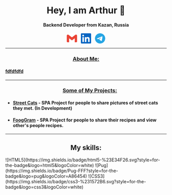 <h1 align="center">Hey, I am Arthur 👋</h1>
<h4 align="center">Backend Developer from Kazan, Russia</h4>
<p align="center"><a href="alty.official.prim@gmail.com" target="blank"><img align="center" src="https://raw.githubusercontent.com/AltyOfficial/AltyOfficial/338fa7241e2cb71832a2abcc305f95c016a1fa17/icons/gmail.svg" alt="gmail" height="32" width="32" /></a>&nbsp;&nbsp;&nbsp;<a href="" target="blank"><img align="center" src="https://raw.githubusercontent.com/AltyOfficial/AltyOfficial/338fa7241e2cb71832a2abcc305f95c016a1fa17/icons/linkedin.svg" alt="linkedin" height="32" width="32" /></a>&nbsp;&nbsp;&nbsp;<a href="https://t.me/AltyOfficial" target="blank"><img align="center" src="https://raw.githubusercontent.com/AltyOfficial/AltyOfficial/fbcbbf47699637665fb2b1c3776b6744a9f9b302/icons/tg.svg" alt="telegram" height="32" width="32" /></p>

___
<h3 align="center">About Me:</h3>
<h4>fdfdfdfd</h4>

___
<ul><h3 align="center">Some of My Projects:</h3>
<li><h4><a href="https://github.com/AltyOfficial/street-cats">Street Cats</a> - SPA Project for people to share pictures of street cats they met. (In Development)</h4></li><li><h4><a href="https://github.com/AltyOfficial/foodgram-project-react">FoogGram</a> - SPA Project for people to share their recipes and view other's people recipes.</h4></li>
</ul>

___
<h2 align="center">My skills:</h2> 
![HTML5](https://img.shields.io/badge/html5-%23E34F26.svg?style=for-the-badge&logo=html5&logoColor=white)
![Pug](https://img.shields.io/badge/Pug-FFF?style=for-the-badge&logo=pug&logoColor=A86454)
![CSS3](https://img.shields.io/badge/css3-%231572B6.svg?style=for-the-badge&logo=css3&logoColor=white)